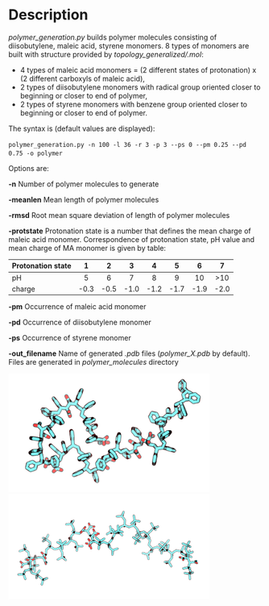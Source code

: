 # Description

*polymer_generation.py* builds polymer molecules consisting of diisobutylene, maleic acid, styrene monomers. 8 types of monomers are built with structure provided by *topology_generalized/.mol*:
- 4 types of maleic acid monomers = (2 different states of protonation) x (2 different carboxyls of maleic acid),
- 2 types of diisobutylene monomers with radical group oriented closer to beginning or closer to end of polymer,
- 2 types of styrene monomers with benzene group oriented closer to beginning or closer to end of polymer.

The syntax is (default values are displayed):

`polymer_generation.py -n 100 -l 36 -r 3 -p 3 --ps 0 --pm 0.25 --pd 0.75 -o polymer`

Options are:

**-n** Number of polymer molecules to generate

**-meanlen** Mean length of polymer molecules

**-rmsd** Root mean square deviation of length of polymer molecules

**-protstate** Protonation state is a number that defines the mean charge of maleic acid monomer. Correspondence of protonation state, pH value and mean charge of MA monomer is given by table:

| Protonation state   | 1 | 2 | 3 | 4 | 5 | 6 | 7 |
|:---|:---:|:---:|:---:|:---:|:---:|:---:|:---:|
| pH  | 5 | 6 | 7 | 8 | 9 | 10 | >10 |
| charge | -0.3 | -0.5 | -1.0 | -1.2 | -1.7 | -1.9 | -2.0 |

**-pm** Occurrence of maleic acid monomer

**-pd** Occurrence of diisobutylene monomer

**-ps** Occurrence of styrene monomer

**-out_filename** Name of generated *.pdb* files (*polymer_X.pdb* by default). Files are generated in *polymer_molecules* directory

<p float="left">
  <img src="../images/pol_SMA.png" width="400" />
  <img src="../images/pol_DIBMA.png" width="400" /> 
</p>
